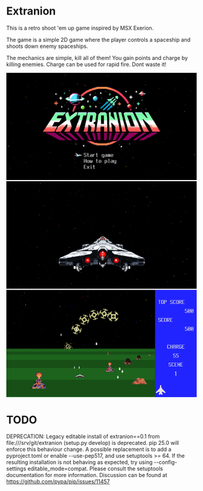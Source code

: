 # Extranion

This is a retro shoot 'em up game inspired by MSX Exerion.

The game is a simple 2D game where the player controls a spaceship and shoots down enemy spaceships.

The mechanics are simple, kill all of them!
You gain points and charge by killing enemies. Charge can be used for rapid fire. Dont waste it!

![Extranion Intro](screenshot-1.png)
![Extranion Start](screenshot-2.png)
![Extranion Gameplay](screenshot-3.png)

# TODO

  DEPRECATION: Legacy editable install of extranion==0.1 from file:///srv/git/extranion (setup.py develop) is deprecated. pip 25.0 will enforce this behaviour change. A possible replacement is to add a pyproject.toml or enable --use-pep517, and use setuptools >= 64. If the resulting installation is not behaving as expected, try using --config-settings editable_mode=compat. Please consult the setuptools documentation for more information. Discussion can be found at https://github.com/pypa/pip/issues/11457
